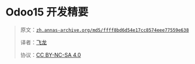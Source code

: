 # Odoo15 开发精要

> 原文：[`zh.annas-archive.org/md5/ffff8bd6d54e17cc8574eee77559e638`](https://zh.annas-archive.org/md5/ffff8bd6d54e17cc8574eee77559e638)
> 
> 译者：[飞龙](https://github.com/wizardforcel)
> 
> 协议：[CC BY-NC-SA 4.0](http://creativecommons.org/licenses/by-nc-sa/4.0/)
